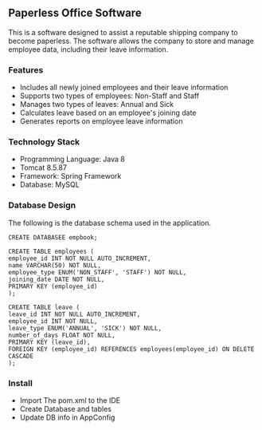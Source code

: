 ## Paperless Office Software

This is a software designed to assist a reputable shipping company to become paperless. The software allows the company to store and manage employee data, including their leave information.

### Features
- Includes all newly joined employees and their leave information
- Supports two types of employees: Non-Staff and Staff
- Manages two types of leaves: Annual and Sick
- Calculates leave based on an employee's joining date
- Generates reports on employee leave information
### Technology Stack
- Programming Language: Java 8
- Tomcat 8.5.87
- Framework: Spring Framework
- Database: MySQL

### Database Design
The following is the database schema used in the application.

```
CREATE DATABASEE empbook;

CREATE TABLE employees (
employee_id INT NOT NULL AUTO_INCREMENT,
name VARCHAR(50) NOT NULL,
employee_type ENUM('NON_STAFF', 'STAFF') NOT NULL,
joining_date DATE NOT NULL,
PRIMARY KEY (employee_id)
);

CREATE TABLE leave (
leave_id INT NOT NULL AUTO_INCREMENT,
employee_id INT NOT NULL,
leave_type ENUM('ANNUAL', 'SICK') NOT NULL,
number_of_days FLOAT NOT NULL,
PRIMARY KEY (leave_id),
FOREIGN KEY (employee_id) REFERENCES employees(employee_id) ON DELETE CASCADE
);
```

### Install
- Import The pom.xml to the IDE
- Create Database and tables
- Update DB info in AppConfig